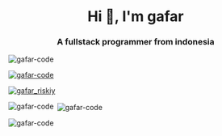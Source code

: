 <h1 align="center">Hi 👋, I'm gafar</h1>
<h3 align="center">A fullstack programmer from indonesia</h3>

<p align="left"> <img src="https://komarev.com/ghpvc/?username=gafar-code&label=Profile%20views&color=0e75b6&style=flat" alt="gafar-code" /> </p>

<p align="left"> <a href="https://github.com/ryo-ma/github-profile-trophy"><img src="https://github-profile-trophy.vercel.app/?username=gafar-code" alt="gafar-code" /></a> </p>

<p align="left"> <a href="https://twitter.com/gafar_riskiy" target="blank"><img src="https://img.shields.io/twitter/follow/gafar_riskiy?logo=twitter&style=for-the-badge" alt="gafar_riskiy" /></a> </p>

<p><img align="left" src="https://github-readme-stats.vercel.app/api/top-langs?username=gafar-code&show_icons=true&locale=en&layout=compact" alt="gafar-code" /></p>

<p>&nbsp;<img align="center" src="https://github-readme-stats.vercel.app/api?username=gafar-code&show_icons=true&locale=en" alt="gafar-code" /></p>

<p><img align="center" src="https://github-readme-streak-stats.herokuapp.com/?user=gafar-code&" alt="gafar-code" /></p>
